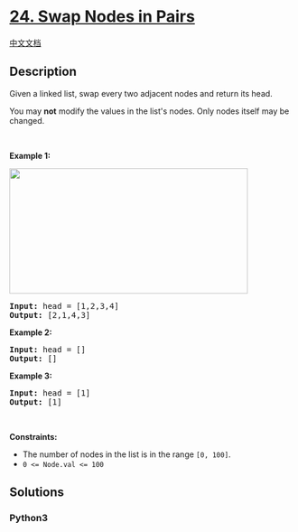 # [24. Swap Nodes in Pairs](https://leetcode.com/problems/swap-nodes-in-pairs)

[中文文档](/leetcode/0000-0099/0024.Swap%20Nodes%20in%20Pairs/README.md)

## Description

<p>Given a&nbsp;linked list, swap every two adjacent nodes and return its head.</p>

<p>You may <strong>not</strong> modify the values in the list&#39;s nodes. Only nodes itself may be changed.</p>

<p>&nbsp;</p>
<p><strong>Example 1:</strong></p>
<img alt="" src="https://assets.leetcode.com/uploads/2020/10/03/swap_ex1.jpg" style="width: 422px; height: 222px;" />
<pre>
<strong>Input:</strong> head = [1,2,3,4]
<strong>Output:</strong> [2,1,4,3]
</pre>

<p><strong>Example 2:</strong></p>

<pre>
<strong>Input:</strong> head = []
<strong>Output:</strong> []
</pre>

<p><strong>Example 3:</strong></p>

<pre>
<strong>Input:</strong> head = [1]
<strong>Output:</strong> [1]
</pre>

<p>&nbsp;</p>
<p><strong>Constraints:</strong></p>

<ul>
	<li>The number of nodes in the&nbsp;list&nbsp;is in the range <code>[0, 100]</code>.</li>
	<li><code>0 &lt;= Node.val &lt;= 100</code></li>
</ul>


## Solutions

<!-- tabs:start -->

### **Python3**

```python

```

<!-- tabs:end -->
